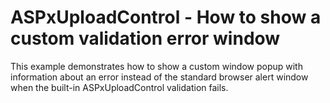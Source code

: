 # ASPxUploadControl - How to show a custom validation error window


This example demonstrates how to show a custom window popup with information about an error instead of the standard browser alert window when the built-in ASPxUploadControl validation fails.

<br/>



